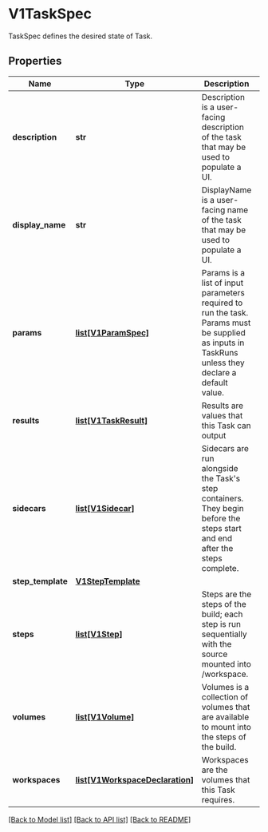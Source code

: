 # V1TaskSpec

TaskSpec defines the desired state of Task.
## Properties
Name | Type | Description | Notes
------------ | ------------- | ------------- | -------------
**description** | **str** | Description is a user-facing description of the task that may be used to populate a UI. | [optional] 
**display_name** | **str** | DisplayName is a user-facing name of the task that may be used to populate a UI. | [optional] 
**params** | [**list[V1ParamSpec]**](V1ParamSpec.md) | Params is a list of input parameters required to run the task. Params must be supplied as inputs in TaskRuns unless they declare a default value. | [optional] 
**results** | [**list[V1TaskResult]**](V1TaskResult.md) | Results are values that this Task can output | [optional] 
**sidecars** | [**list[V1Sidecar]**](V1Sidecar.md) | Sidecars are run alongside the Task&#39;s step containers. They begin before the steps start and end after the steps complete. | [optional] 
**step_template** | [**V1StepTemplate**](V1StepTemplate.md) |  | [optional] 
**steps** | [**list[V1Step]**](V1Step.md) | Steps are the steps of the build; each step is run sequentially with the source mounted into /workspace. | [optional] 
**volumes** | [**list[V1Volume]**](https://github.com/kubernetes-client/python/blob/master/kubernetes/docs/V1Volume.md) | Volumes is a collection of volumes that are available to mount into the steps of the build. | [optional] 
**workspaces** | [**list[V1WorkspaceDeclaration]**](V1WorkspaceDeclaration.md) | Workspaces are the volumes that this Task requires. | [optional] 

[[Back to Model list]](../README.md#documentation-for-models) [[Back to API list]](../README.md#documentation-for-api-endpoints) [[Back to README]](../README.md)


